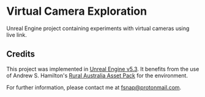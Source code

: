 # Virtual Camera Exploration
Unreal Engine project containing experiments with virtual cameras using live link.

## Credits

This project was implemented in [Unreal Engine v5.3](https://dev.epicgames.com/documentation/en-us/unreal-engine/unreal-engine-5.3-release-notes?application_version=5.3).
It benefits from the use of Andrew S. Hamilton's [Rural Australia Asset Pack](https://www.unrealengine.com/marketplace/en-US/product/rural-australia) for the environment.

For further information, please contact me at fsnap@protonmail.com.

